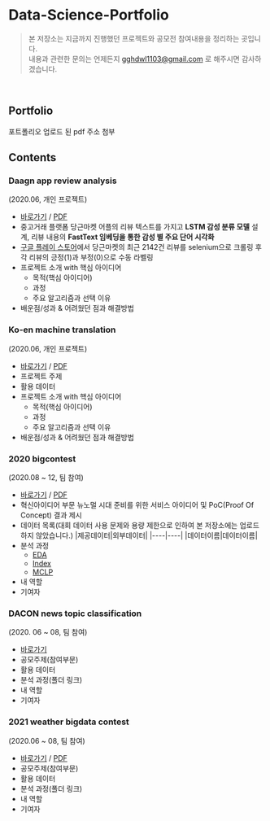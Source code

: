 # Data-Science-Portfolio
> 본 저장소는 지금까지 진행했던 프로젝트와 공모전 참여내용을 정리하는 곳입니다.<br>
> 내용과 관련한 문의는 언제든지 gghdwl1103@gmail.com 로 해주시면 감사하겠습니다.

<br>

## Portfolio
포트폴리오 업로드 된 pdf 주소 첨부

## Contents

### Daagn app review analysis
(2020.06, 개인 프로젝트)
* [바로가기](https://github.com/sweetpersimmon/Data-Science-Portfolio/tree/main/daangn-app-review-analysis) / [PDF](https://github.com/sweetpersimmon/Data-Science-Portfolio/blob/main/daangn-app-review-analysis/daangn%20app%20review%20analysis%20-%20report.pdf)
* 중고거래 플랫폼 당근마켓 어플의 리뷰 텍스트를 가지고 **LSTM 감성 분류 모델** 설계, 리뷰 내용의 **FastText 임베딩을 통한 감성 별 주요 단어 시각화**
* [구글 플레이 스토어](https://play.google.com/store/apps/details?id=com.towneers.www&hl=ko&gl=US)에서 당근마켓의 최근 2142건 리뷰를 selenium으로 크롤링 후 각 리뷰의 긍정(1)과 부정(0)으로 수동 라벨링
* 프로젝트 소개 with 핵심 아이디어
  * 목적(핵심 아이디어)
  * 과정
  * 주요 알고리즘과 선택 이유
* 배운점/성과 & 어려웠던 점과 해결방법

### Ko-en machine translation
(2020.06, 개인 프로젝트)
* [바로가기](https://github.com/sweetpersimmon/Data-Science-Portfolio/blob/main/ko-en-machine-translation/Seq2seq%20with%20attention(machine%20translation).ipynb) / [PDF](https://github.com/sweetpersimmon/Data-Science-Portfolio/blob/main/ko-en-machine-translation/Seq2seq%20with%20attention(machine%20translation).pdf)
* 프로젝트 주제
* 활용 데이터
* 프로젝트 소개 with 핵심 아이디어
  * 목적(핵심 아이디어)
  * 과정
  * 주요 알고리즘과 선택 이유
* 배운점/성과 & 어려웠던 점과 해결방법

### 2020 bigcontest
(2020.08 ~ 12, 팀 참여)
- [바로가기](https://github.com/sweetpersimmon/Data-Science-Portfolio/tree/main/2020-bigcontest) / [PDF](https://github.com/sweetpersimmon/Data-Science-Portfolio/blob/main/2020-bigcontest/혁신아이디어분야_코로나나빠_결과보고서.pdf)
- 혁신아이디어 부문 뉴노멀 시대 준비를 위한 서비스 아이디어 및 PoC(Proof Of Concept) 결과 제시
- 데이터 목록(대회 데이터 사용 문제와 용량 제한으로 인하여 본 저장소에는 업로드하지 않았습니다.)
  |제공데이터|외부데이터|
  |----|----|
  |데이터이름|데이터이름|
- 분석 과정
  - [EDA](https://github.com/sweetpersimmon/Data-Science-Portfolio/tree/main/2020-bigcontest/eda)
  - [Index](https://github.com/sweetpersimmon/Data-Science-Portfolio/tree/main/2020-bigcontest/index)
  - [MCLP](https://github.com/sweetpersimmon/Data-Science-Portfolio/tree/main/2020-bigcontest/mclp)
- 내 역할
- 기여자

### DACON news topic classification
(2020. 06 ~ 08, 팀 참여)
- [바로가기]()
- 공모주제(참여부문)
- 활용 데이터
- 분석 과정(폴더 링크)
- 내 역할
- 기여자

### 2021 weather bigdata contest
(2020.06 ~ 08, 팀 참여)
- [바로가기]() / [PDF]()
- 공모주제(참여부문)
- 활용 데이터
- 분석 과정(폴더 링크)
- 내 역할
- 기여자
